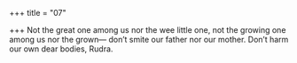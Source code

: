 +++
title = "07"

+++
Not the great one among us nor the wee little one, not the growing one  among us nor the grown—
don’t smite our father nor our mother. Don’t harm our own dear
bodies, Rudra.